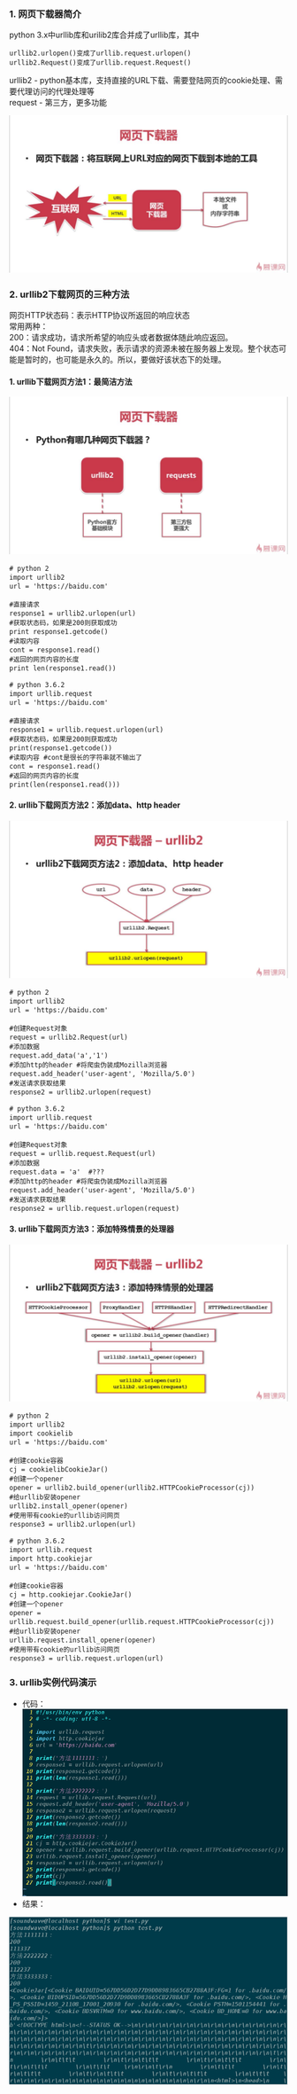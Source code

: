 ### 1. 网页下载器简介
python 3.x中urllib库和urilib2库合并成了urllib库，其中
```
urllib2.urlopen()变成了urllib.request.urlopen()
urllib2.Request()变成了urllib.request.Request()
```
urllib2 - python基本库，支持直接的URL下载、需要登陆网页的cookie处理、需要代理访问的代理处理等<br/>
request - 第三方，更多功能

![](https://github.com/vulcan-soundwave/Python-Web-Crawler/blob/master/pictures/4_0.jpg)

### 2. urllib2下载网页的三种方法
网页HTTP状态码：表示HTTP协议所返回的响应状态<br/>
常用两种：<br/>
200：请求成功，请求所希望的响应头或者数据体随此响应返回。<br/>
404：Not Found，请求失败，表示请求的资源未被在服务器上发现。整个状态可能是暂时的，也可能是永久的。所以，要做好该状态下的处理。

#### 1. urllib下载网页方法1：最简洁方法

![](https://github.com/vulcan-soundwave/Python-Web-Crawler/blob/master/pictures/4_1.jpg)

```
# python 2
import urllib2
url = 'https://baidu.com'

#直接请求
response1 = urllib2.urlopen(url)
#获取状态码，如果是200则获取成功
print response1.getcode()
#读取内容
cont = response1.read()
#返回的网页内容的长度
print len(response1.read())
```
```
# python 3.6.2
import urllib.request
url = 'https://baidu.com'

#直接请求
response1 = urllib.request.urlopen(url)
#获取状态码，如果是200则获取成功
print(response1.getcode())
#读取内容 #cont是很长的字符串就不输出了
cont = response1.read()
#返回的网页内容的长度
print(len(response1.read()))
```
#### 2. urllib下载网页方法2：添加data、http header

![](https://github.com/vulcan-soundwave/Python-Web-Crawler/blob/master/pictures/4_3.jpg)

```
# python 2
import urllib2
url = 'https://baidu.com'

#创建Request对象
request = urllib2.Request(url)
#添加数据
request.add_data('a','1')
#添加http的header #将爬虫伪装成Mozilla浏览器
request.add_header('user-agent', 'Mozilla/5.0')
#发送请求获取结果
response2 = urllib2.urlopen(request)
```
```
# python 3.6.2
import urllib.request
url = 'https://baidu.com'

#创建Request对象
request = urllib.request.Request(url)
#添加数据
request.data = 'a'  #???
#添加http的header #将爬虫伪装成Mozilla浏览器
request.add_header('user-agent', 'Mozilla/5.0')
#发送请求获取结果
response2 = urllib.request.urlopen(request)
```

#### 3. urllib下载网页方法3：添加特殊情景的处理器

![](https://github.com/vulcan-soundwave/Python-Web-Crawler/blob/master/pictures/4_5.jpg)

```
# python 2
import urllib2
import cookielib
url = 'https://baidu.com'

#创建cookie容器
cj = cookielibCookieJar()
#创建一个opener
opener = urllib2.build_opener(urllib2.HTTPCookieProcessor(cj))
#给urllib安装opener
urllib2.install_opener(opener)
#使用带有cookie的urllib访问网页
response3 = urllib2.urlopen(url)
```
```
# python 3.6.2
import urllib.request
import http.cookiejar
url = 'https://baidu.com'

#创建cookie容器
cj = http.cookiejar.CookieJar()
#创建一个opener
opener = urllib.request.build_opener(urllib.request.HTTPCookieProcessor(cj))
#给urllib安装opener
urllib.request.install_opener(opener)
#使用带有cookie的urllib访问网页
response3 = urllib.request.urlopen(url)
```
### 3. urllib实例代码演示
- 代码：
![](https://github.com/vulcan-soundwave/Python-Web-Crawler/blob/master/pictures/4_7.png)
- 结果：

![](https://github.com/vulcan-soundwave/Python-Web-Crawler/blob/master/pictures/4_8.png)
